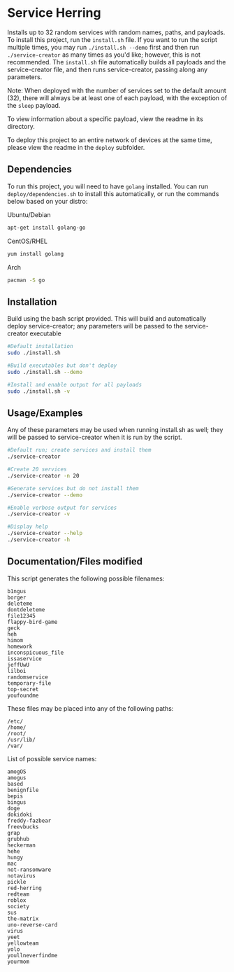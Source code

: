 
# Service Herring

Installs up to 32 random services with random names, paths, and payloads.
To install this project, run the `install.sh` file. If you want to run the script
multiple times, you may run `./install.sh --demo` first and then run `./service-creator`
as many times as you'd like; however, this is not recommended. The `install.sh` file
automatically builds all payloads and the service-creator file, and then runs
service-creator, passing along any parameters.

Note: When deployed with the number of services set to the default amount (32), there will always be
at least one of each payload, with the exception of the `sleep` payload.

To view information about a specific payload, view the readme in its directory.

To deploy this project to an entire network of devices at the same time,
please view the readme in the `deploy` subfolder.


## Dependencies

To run this project, you will need to have `golang` installed.
You can run `deploy/dependencies.sh` to install this automatically, or
run the commands below based on your distro:

Ubuntu/Debian
```bash
apt-get install golang-go
```
CentOS/RHEL
```bash
yum install golang
```
Arch
```bash
pacman -S go
```


## Installation

Build using the bash script provided. This will build and automatically deploy service-creator; any parameters will be passed to the service-creator executable

```bash
#Default installation
sudo ./install.sh

#Build executables but don't deploy
sudo ./install.sh --demo

#Install and enable output for all payloads
sudo ./install.sh -v

```
    
## Usage/Examples
Any of these parameters may be used when running install.sh as well; they will be passed to service-creator when it is run by the script.

```bash
#Default run; create services and install them
./service-creator

#Create 20 services
./service-creator -n 20

#Generate services but do not install them
./service-creator --demo

#Enable verbose output for services
./service-creator -v

#Display help
./service-creator --help
./service-creator -h
```


## Documentation/Files modified

This script generates the following possible filenames:
```
b1ngus
borger
deleteme
dontdeleteme
file12345
flappy-bird-game
geck
heh
himom
homework
inconspicuous_file
issaservice
jeffUwU
lilboi
randomservice
temporary-file
top-secret
youfoundme
```
These files may be placed into any of the following  paths:
```
/etc/
/home/
/root/
/usr/lib/
/var/
```
List of possible service names:
```
amogOS
amogus
based
benignfile
bepis
bingus
doge
dokidoki
freddy-fazbear
freevbucks
grap
grubhub
heckerman
hehe
hungy
mac
not-ransomware
notavirus
pickle
red-herring
redteam
roblox
society
sus
the-matrix
uno-reverse-card
virus
yeet
yellowteam
yolo
youllneverfindme
yourmom
```
